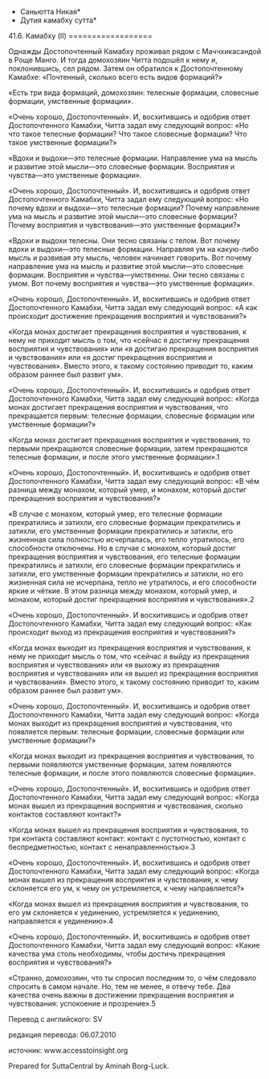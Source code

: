 * Саньютта Никая*
* Дутия камабху сутта*

41\.6\. Камабху \(II\)
\=\=\=\=\=\=\=\=\=\=\=\=\=\=\=\=\=\=

Однажды Достопочтенный Камабху проживал рядом с Маччхикасандой в Роще Манго\. И тогда домохозяин Читта подошёл к нему и, поклонившись, сел рядом\. Затем он обратился к Достопочтенному Камабхе: «Почтенный, сколько всего есть видов формаций?»

«Есть три вида формаций, домохозяин: телесные формации, словесные формации, умственные формации»\.

«Очень хорошо, Достопочтенный»\. И, восхитившись и одобрив ответ Достопочтенного Камабхи, Читта задал ему следующий вопрос: «Но что такое телесные формации? Что такое словесные формации? Что такое умственные формации?»

«Вдохи и выдохи—это телесные формации\. Направление ума на мысль и развитие этой мысли—это словесные формации\. Восприятия и чувства—это умственные формации»\.

«Очень хорошо, Достопочтенный»\. И, восхитившись и одобрив ответ Достопочтенного Камабхи, Читта задал ему следующий вопрос: «Но почему вдохи и выдохи—это телесные формации? Почему направление ума на мысль и развитие этой мысли—это словесные формации? Почему восприятия и чувствования—это умственные формации?»

«Вдохи и выдохи телесны\. Они тесно связаны с телом\. Вот почему вдохи и выдохи—это телесные формации\. Направляя ум на какую\-либо мысль и развивая эту мысль, человек начинает говорить\. Вот почему направление ума на мысль и развитие этой мысли—это словесные формации\. Восприятия и чувства—умственны\. Они тесно связаны с умом\. Вот почему восприятия и чувства—это умственные формации»\.

«Очень хорошо, Достопочтенный»\. И, восхитившись и одобрив ответ Достопочтенного Камабхи, Читта задал ему следующий вопрос: «А как происходит достижение прекращения восприятия и чувствования?»

«Когда монах достигает прекращения восприятия и чувствования, к нему не приходит мысль о том, что «сейчас я достигну прекращения восприятия и чувствования» или «я достигаю прекращения восприятия и чувствования» или «я достиг прекращения восприятия и чувствования»\. Вместо этого, к такому состоянию приводит то, каким образом раннее был развит ум»\.

«Очень хорошо, Достопочтенный»\. И, восхитившись и одобрив ответ Достопочтенного Камабхи, Читта задал ему следующий вопрос: «Когда монах достигает прекращения восприятия и чувствования, что прекращается первым: телесные формации, словесные формации или умственные формации?»

«Когда монах достигает прекращения восприятия и чувствования, то первыми прекращаются словесные формации, затем прекращаются телесные формации, и после этого умственные формации»\.1

«Очень хорошо, Достопочтенный»\. И, восхитившись и одобрив ответ Достопочтенного Камабхи, Читта задал ему следующий вопрос: «В чём разница между монахом, который умер, и монахом, который достиг прекращения восприятия и чувствования?»

«В случае с монахом, который умер, его телесные формации прекратились и затихли, его словесные формации прекратились и затихли, его умственные формации прекратились и затихли, его жизненная сила полностью исчерпалась, его тепло утратилось, его способности отключены\. Но в случае с монахом, который достиг прекращения восприятия и чувствования, его телесные формации прекратились и затихли, его словесные формации прекратились и затихли, его умственные формации прекратились и затихли, но его жизненная сила не исчерпана, тепло не утратилось, и его способности яркие и чёткие\. В этом разница между монахом, который умер, и монахом, который достиг прекращения восприятия и чувствования»\.2

«Очень хорошо, Достопочтенный»\. И восхитившись и одобрив ответ Достопочтенного Камабхи, Читта задал ему следующий вопрос: «Как происходит выход из прекращения восприятия и чувствования?»

«Когда монах выходит из прекращения восприятия и чувствования, к нему не приходит мысль о том, что «сейчас я выйду из прекращения восприятия и чувствования» или «я выхожу из прекращения восприятия и чувствования» или «я вышел из прекращения восприятия и чувствования»\. Вместо этого, к такому состоянию приводит то, каким образом раннее был развит ум»\.

«Очень хорошо, Достопочтенный»\. И, восхитившись и одобрив ответ Достопочтенного Камабхи, Читта задал ему следующий вопрос: «Когда монах выходит из прекращения восприятия и чувствования, что появляется первым: телесные формации, словесные формации или умственные формации?»

«Когда монах выходит из прекращения восприятия и чувствования, то первыми появляются умственные формации, затем появляются телесные формации, и после этого появляются словесные формации»\.

«Очень хорошо, Достопочтенный»\. И, восхитившись и одобрив ответ Достопочтенного Камабхи, Читта задал ему следующий вопрос: «Когда монах вышел из прекращения восприятия и чувствования, сколько контактов составляют контакт?»

«Когда монах вышел из прекращения восприятия и чувствования, то три контакта составляют контакт: контакт с пустотностью, контакт с беспредметностью, контакт с ненаправленностью»\.3

«Очень хорошо, Достопочтенный»\. И, восхитившись и одобрив ответ Достопочтенного Камабхи, Читта задал ему следующий вопрос: «Когда монах вышел из прекращения восприятия и чувствования, к чему склоняется его ум, к чему он устремляется, к чему направляется?»

«Когда монах вышел из прекращения восприятия и чувствования, то его ум склоняется к уединению, устремляется к уединению, направляется к уединению»\.4

«Очень хорошо, Достопочтенный»\. И, восхитившись и одобрив ответ Достопочтенного Камабхи, Читта задал ему следующий вопрос: «Какие качества ума столь необходимы, чтобы достичь прекращения восприятия и чувствования?»

«Странно, домохозяин, что ты спросил последним то, о чём следовало спросить в самом начале\. Но, тем не менее, я отвечу тебе\. Два качества очень важны в достижении прекращения восприятия и чувствования: успокоение и прозрение»\.5

Перевод с английского: SV

редакция перевода: 06\.07\.2010

источник: www\.accesstoinsight\.org

Prepared for SuttaCentral by Aminah Borg\-Luck\.